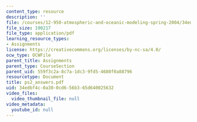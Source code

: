 ```yaml
---
content_type: resource
description: ''
file: /courses/12-950-atmospheric-and-oceanic-modeling-spring-2004/34edbf4c0a300cd656b365d640025632_ps2_answers.pdf
file_size: 190217
file_type: application/pdf
learning_resource_types:
- Assignments
license: https://creativecommons.org/licenses/by-nc-sa/4.0/
ocw_type: OCWFile
parent_title: Assignments
parent_type: CourseSection
parent_uid: 559f3c2a-8c7a-1dc3-9fd5-4680f0a88796
resourcetype: Document
title: ps2_answers.pdf
uid: 34edbf4c-0a30-0cd6-56b3-65d640025632
video_files:
  video_thumbnail_file: null
video_metadata:
  youtube_id: null
---
```

